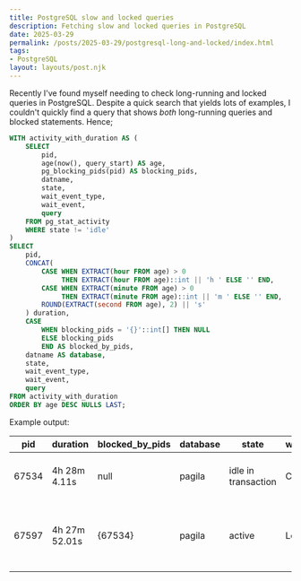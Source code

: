 ```yaml
---
title: PostgreSQL slow and locked queries
description: Fetching slow and locked queries in PostgreSQL
date: 2025-03-29
permalink: /posts/2025-03-29/postgresql-long-and-locked/index.html
tags:
- PostgreSQL
layout: layouts/post.njk
---
```


Recently I've found myself needing to check long-running and locked queries in PostgreSQL. Despite a quick search that yields lots of examples, I couldn't quickly find a query that shows *both* long-running queries and blocked statements. Hence;

```sql
WITH activity_with_duration AS (
	SELECT
		pid,
		age(now(), query_start) AS age,
		pg_blocking_pids(pid) AS blocking_pids,
		datname,
		state,
		wait_event_type,
		wait_event,
		query
	FROM pg_stat_activity
	WHERE state != 'idle'
)
SELECT
	pid,
	CONCAT(
		CASE WHEN EXTRACT(hour FROM age) > 0
			 THEN EXTRACT(hour FROM age)::int || 'h ' ELSE '' END,
		CASE WHEN EXTRACT(minute FROM age) > 0
			 THEN EXTRACT(minute FROM age)::int || 'm ' ELSE '' END,
		ROUND(EXTRACT(second FROM age), 2) || 's'
	) duration,
	CASE
		WHEN blocking_pids = '{}'::int[] THEN NULL
		ELSE blocking_pids
		END AS blocked_by_pids,
	datname AS database,
	state,
	wait_event_type,
	wait_event,
	query
FROM activity_with_duration
ORDER BY age DESC NULLS LAST;
```

Example output:

| pid   | duration | blocked_by_pids | database | state               | wait_event_type | wait_event     | query                                     |
|-------|----------|-----------------|----------|---------------------|-----------------|----------------|-------------------------------------------|
| 67534 | 4h 28m 4.11s | null            | pagila   | idle in transaction | Client          | ClientRead     | SHOW TRANSACTION ISOLATION LEVEL   |
| 67597 | 4h 27m 52.01s | {67534}         | pagila   | active              | Lock            | transactionid  | UPDATE test_table SET data = 'updated value' WHERE id = 1 |

